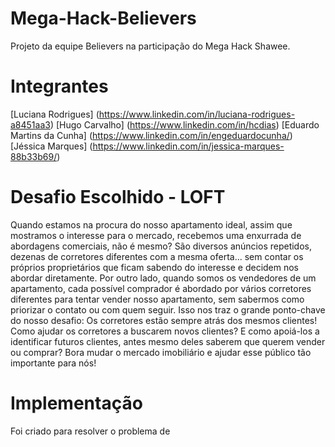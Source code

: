 # Mega-Hack-Believers
Projeto da equipe Believers na participação do Mega Hack Shawee.

# Integrantes
[Luciana Rodrigues]  (https://www.linkedin.com/in/luciana-rodrigues-a8451aa3) 
[Hugo Carvalho]   (https://www.linkedin.com/in/hcdias)
[Eduardo Martins da Cunha]  (https://www.linkedin.com/in/engeduardocunha/)
[Jéssica Marques]  (https://www.linkedin.com/in/jessica-marques-88b33b69/)

# Desafio Escolhido - LOFT
Quando estamos na procura do nosso apartamento ideal, assim que mostramos o interesse para o mercado, recebemos uma enxurrada de abordagens comerciais, não é mesmo?
São diversos anúncios repetidos, dezenas de corretores diferentes com a mesma oferta... sem contar os próprios proprietários que ficam sabendo do interesse e decidem nos abordar diretamente.
Por outro lado, quando somos os vendedores de um apartamento, cada possível comprador é abordado por vários corretores diferentes para tentar vender nosso apartamento, sem sabermos como priorizar o contato ou com quem seguir.
Isso nos traz o grande ponto-chave do nosso desafio: Os corretores estão sempre atrás dos mesmos clientes!
Como ajudar os corretores a buscarem novos clientes? E como apoiá-los a identificar futuros clientes, antes mesmo deles saberem que querem vender ou comprar?
Bora mudar o mercado imobiliário e ajudar esse público tão importante para nós!

# Implementação
Foi criado para resolver o problema de 
